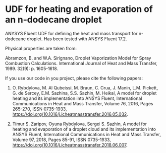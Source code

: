 # UDF for heating and evaporation of an n-dodecane droplet

ANYSYS Fluent UDF for defining the heat and mass transport for n-dodecane droplet.
Has been tested with ANSYS Fluent 17.2.

Physical properties are taken from:

Abramzon, B. and W.A. Sirignano, Droplet Vaporization Model for Spray Combustion Calculations. International Journal of Heat and Mass Transfer, 1989. 32(9): p. 1605-1618.

If you use our code in you project, please cite the following papers:

1. O. Rybdylova, M. Al Qubeissi, M. Braun, C. Crua, J. Manin, L.M. Pickett, G. de Sercey, E.M. Sazhina, S.S. Sazhin, M. Heikal, A model for droplet heating and its implementation into ANSYS Fluent, International Communications in Heat and Mass Transfer, Volume 76, 2016, Pages 265-270, ISSN 0735-1933,
https://doi.org/10.1016/j.icheatmasstransfer.2016.05.032.

2. Timur S. Zaripov, Oyuna Rybdylova, Sergei S. Sazhin, A model for heating and evaporation of a droplet cloud and its implementation into ANSYS Fluent, International Communications in Heat and Mass Transfer, Volume 97, 2018, Pages 85-91, ISSN 0735-1933,
https://doi.org/10.1016/j.icheatmasstransfer.2018.06.007.
